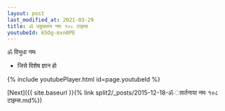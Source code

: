 ```yaml
---
layout: post
last_modified_at: 2021-03-29
title: ॐ उदुम्बराय नमः १०८ टाइम्स
youtubeId: 65Og-mxn8PE
---
```

 
 
 ॐ विभुधा नमः  
 
 -  जिसे विशेष ज्ञान हो 
 
  
 
  
 
 
 
 
 
 


{% include youtubePlayer.html id=page.youtubeId %}
 
[Next]({{ site.baseurl }}{% link  split2/_posts/2015-12-18-ॐ ावर्तनाया नमः १०८ टाइम्स.md%})
 
